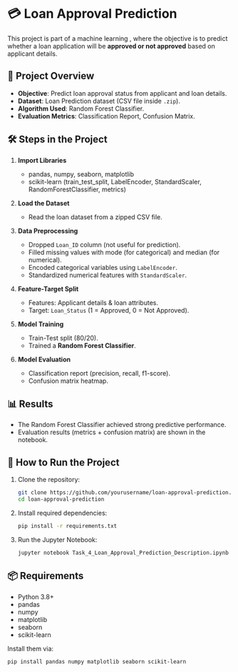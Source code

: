 # 💳 Loan Approval Prediction

This project is part of a machine learning , where the objective is to predict whether a loan application will be **approved or not approved** based on applicant details.

## 📌 Project Overview

* **Objective**: Predict loan approval status from applicant and loan details.
* **Dataset**: Loan Prediction dataset (CSV file inside `.zip`).
* **Algorithm Used**: Random Forest Classifier.
* **Evaluation Metrics**: Classification Report, Confusion Matrix.

## 🛠️ Steps in the Project

1. **Import Libraries**

   * pandas, numpy, seaborn, matplotlib
   * scikit-learn (train\_test\_split, LabelEncoder, StandardScaler, RandomForestClassifier, metrics)

2. **Load the Dataset**

   * Read the loan dataset from a zipped CSV file.

3. **Data Preprocessing**

   * Dropped `Loan_ID` column (not useful for prediction).
   * Filled missing values with mode (for categorical) and median (for numerical).
   * Encoded categorical variables using `LabelEncoder`.
   * Standardized numerical features with `StandardScaler`.

4. **Feature-Target Split**

   * Features: Applicant details & loan attributes.
   * Target: `Loan_Status` (1 = Approved, 0 = Not Approved).

5. **Model Training**

   * Train-Test split (80/20).
   * Trained a **Random Forest Classifier**.

6. **Model Evaluation**

   * Classification report (precision, recall, f1-score).
   * Confusion matrix heatmap.

## 📊 Results

* The Random Forest Classifier achieved strong predictive performance.
* Evaluation results (metrics + confusion matrix) are shown in the notebook.

## 🚀 How to Run the Project

1. Clone the repository:

   ```bash
   git clone https://github.com/yourusername/loan-approval-prediction.git
   cd loan-approval-prediction
   ```

2. Install required dependencies:

   ```bash
   pip install -r requirements.txt
   ```

3. Run the Jupyter Notebook:

   ```bash
   jupyter notebook Task_4_Loan_Approval_Prediction_Description.ipynb
   ```

## 📦 Requirements

* Python 3.8+
* pandas
* numpy
* matplotlib
* seaborn
* scikit-learn

Install them via:

```bash
pip install pandas numpy matplotlib seaborn scikit-learn
```



